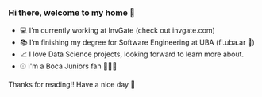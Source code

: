 ### Hi there, welcome to my home 🏡

- 💻 I’m currently working at InvGate (check out invgate.com)
- 📚 I’m finishing my degree for Software Engineering at UBA (fi.uba.ar 💙)
- 📈 I love Data Science projects, looking forward to learn more about.
- ⚾ I'm a Boca Juniors fan 💙💛💙

Thanks for reading!! Have a nice day 🌇
